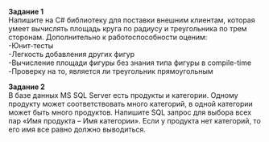 **Задание 1**  
Напишите на C# библиотеку для поставки внешним клиентам, которая умеет вычислять площадь круга по радиусу и треугольника по трем сторонам. Дополнительно к работоспособности оценим:  
-Юнит-тесты  
-Легкость добавления других фигур  
-Вычисление площади фигуры без знания типа фигуры в compile-time  
-Проверку на то, является ли треугольник прямоугольным

**Задание 2**  
В базе данных MS SQL Server есть продукты и категории. Одному продукту может соответствовать много категорий, в одной категории может быть много продуктов. 
Напишите SQL запрос для выбора всех пар «Имя продукта – Имя категории». Если у продукта нет категорий, то его имя все равно должно выводиться.
